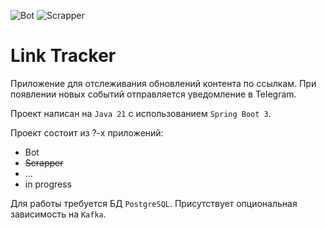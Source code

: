 ![Bot](https://github.com/Pacan4ik/tinkoff-course-spring2023/actions/workflows/bot.yml/badge.svg)
![Scrapper](https://github.com/Pacan4ik/tinkoff-course-spring2023/actions/workflows/scrapper.yml/badge.svg)

# Link Tracker

Приложение для отслеживания обновлений контента по ссылкам.
При появлении новых событий отправляется уведомление в Telegram.

Проект написан на `Java 21` с использованием `Spring Boot 3`.

Проект состоит из ?-х приложений:
* Bot
* ~~Scrapper~~
* ...
* in progress

Для работы требуется БД `PostgreSQL`. Присутствует опциональная зависимость на `Kafka`.
